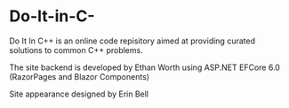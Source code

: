 # Do-It-in-C-
Do It In C++ is an online code repisitory aimed at providing curated solutions to common C++ problems.

The site backend is developed by Ethan Worth using ASP.NET EFCore 6.0 (RazorPages and Blazor Components)

Site appearance designed by Erin Bell
